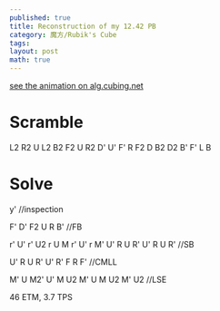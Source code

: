 ```yaml
---
published: true
title: Reconstruction of my 12.42 PB
category: 魔方/Rubik's Cube
tags: 
layout: post
math: true
---
```

<!-- more -->
[see the animation on alg.cubing.net](https://alg.cubing.net/?type=reconstruction&setup=L2_R2_U_L2_B2_F2_U_R2_D-_U-_F-_R_F2_D_B2_D2_B-_F-_L_B&alg=y-_%2F%2Finspection%0AF-_D-_F2_U_R_B-_%2F%2FFB%0Ar-_U-_r-_U2_r_U_M_r-_U-_r_M-_U-_R_U_R-_U-_R_U_R-_%2F%2FSB%0AU-_R_U_R-_U-_R-_F_R_F-_%2F%2FCMLL%0AM-_U_M2-_U-_M_U2_M-_U_M_U2_M-_U2_%2F%2FLSE)
# Scramble

L2 R2 U L2 B2 F2 U R2 D' U' F' R F2 D B2 D2 B' F' L B

# Solve

y' //inspection

F' D' F2 U R B' //FB

r' U' r' U2 r U M r' U' r M' U' R U R' U' R U R' //SB

U' R U R' U' R' F R F' //CMLL

M' U M2' U' M U2 M' U M U2 M' U2 //LSE

46 ETM, 3.7 TPS
